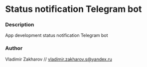 # Status notification Telegram bot

### Description
App development status notification Telegram bot

### Author
Vladimir Zakharov // vladimir.zakharov.s@yandex.ru
